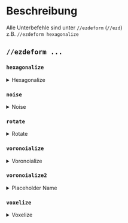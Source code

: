 # Beschreibung

Alle Unterbefehle sind unter `//ezdeform`  (`//ezd`) \
z.B. `//ezdeform hexagonalize`

## `//ezdeform ...`

### `hexagonalize`

<details>

<summary>Hexagonalize</summary>

**`//ezdeform hexagonalize [größe] [Luftspalt] [x_rotieren] [z_rotieren] [winkel_versatz]`**&#x20;

* **Größe** (Standart: 12): Legt die Größe der Hexagone fest.&#x20;
* **Luftspalte** (Standart: 0.0): Bestimmt die Breite des Luftspalts zwischen den Spalten.&#x20;
* **X Rotation** (Standart: 0.0): Legt den Drehwinkel der Spalte entlang der X-Achse fest, in Grad.&#x20;
* **Z Rotation** (Standart: 0.0): Legt den Drehwinkel der Spalte entlang der Z-Achse fest, in Grad.&#x20;
* **Winkel versatz** (Standart: 60.0): Passt den Versatzwinkel an und steuert die Form (Bereich: 0-90 Grad).

</details>

### `noise`

<details>

<summary>Noise</summary>

**`//ezdeform noise <noise> [stärke] [-z <größe>] [-s <seed>]`**

* **Noise**: Gibt die Art des für die Verformung zu verwendenden Noise an.&#x20;
* **Stärke** (Standart: 2.0): Legt die Stärke des Noise effekts fest.&#x20;
* **Größe** (Standart: 1): Bestimmt das Ausmaß des Noise.&#x20;
* **-s** (Standart: -1): Optionaler seed für das Noisemuster.&#x20;
* **-h**: Wenn verwendet, wird der Bereich nur horizontal verformt..&#x20;
* **-v**: Wenn verwendet, wird der Bereich nur vertikal verformt.

</details>

### `rotate`

<details>

<summary>Rotate</summary>

**`//ezdeform rotate <angle> [-o]`**&#x20;

* **Angle**: Sets the angle of rotation, in degrees.&#x20;
* **-o**: When used, uses the player's position as the center of rotation instead of the selection's center.

</details>

### `voronoialize`

<details>

<summary>Voronoialize</summary>

**`//ezdeform voronoialize [size] [air_gap] [-s <seed>]`**

* **Size** (Default: 12): Determines the size of the voronoi cells.&#x20;
* **Air Gap** (Default: 0.0): Specifies the width of the air gap between cells.&#x20;
* **-s** (Default: -1): Optional seed for generating the pattern.

</details>

### `voronoialize2`

<details>

<summary>Placeholder Name</summary>

**`//ezdeform voronoialize2 <amount> [air_gap] [-s <seed>] [-r <seed_repulsion>] [-n <normalOffset>]`**

* **Amount**: Specifies the cell amount in the voronoi pattern.&#x20;
* **Air Gap** (Default: 0.0): Determines the width of the air gap between cells.&#x20;
* **-s** (Default: -1): Optional seed for generating the pattern.&#x20;
* **-r** (Default: 15): Sets the voronoi seed point repulsion factor.&#x20;
* **-n** (Default: 5): Adjusts the normal offset factor, which can be decreased for thinner shapes.

</details>

### `voxelize`

<details>

<summary>Voxelize</summary>

**`//ezdeform voxelize <scales> <gap> <distortion> [-i <primary>] [-j <secondary>] [-s <seed>] [-hv]`**

* **Scales** (Default: 3,3,3): Sets the scale for each dimension.&#x20;
* **Gap** (Default: 0.0): Defines the width of the air gap between voxels.
* **Distortion** (Default: 0.0): Adjusts the strength of random grid distortion (range: 0-1).&#x20;
* **-i** (Default: y): Specifies the primary axis for grid rotation.&#x20;
* **-j** (Default: -x): Specifies the secondary axis for grid rotation.&#x20;
* **-s** (Default: -1): Optional seed for random distortion.&#x20;
* **-h**: When used, only voxelizes horizontally.&#x20;
* **-v**: When used, only voxelizes vertically.

</details>
